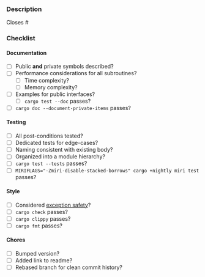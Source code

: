 ### Description

Closes #

### Checklist

#### Documentation

- [ ] Public **and** private symbols described?
- [ ] Performance considerations for all subroutines?
  - [ ] Time complexity?
  - [ ] Memory complexity?
- [ ] Examples for public interfaces?
  - [ ] `cargo test --doc` passes?
- [ ] `cargo doc --document-private-items` passes?

#### Testing

- [ ] All post-conditions tested?
- [ ] Dedicated tests for edge-cases?
- [ ] Naming consistent with existing body?
- [ ] Organized into a module hierarchy?
- [ ] `cargo test --tests` passes?
- [ ] `MIRIFLAGS="-Zmiri-disable-stacked-borrows" cargo +nightly miri test` passes?

#### Style

- [ ] Considered [exception safety](https://doc.rust-lang.org/nomicon/exception-safety.html)?
- [ ] `cargo check` passes?
- [ ] `cargo clippy` passes?
- [ ] `cargo fmt` passes?

#### Chores

- [ ] Bumped version?
- [ ] Added link to readme?
- [ ] Rebased branch for clean commit history?
